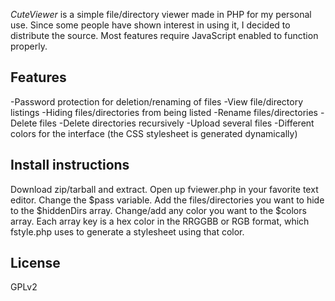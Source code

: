 *CuteViewer* is a simple file/directory viewer made in PHP for my personal use. Since some people have shown interest in using it, I decided to distribute the source.
Most features require JavaScript enabled to function properly.

## Features
-Password protection for deletion/renaming of files
-View file/directory listings
-Hiding files/directories from being listed
-Rename files/directories
-Delete files
-Delete directories recursively
-Upload several files
-Different colors for the interface (the CSS stylesheet is generated dynamically)

## Install instructions
Download zip/tarball and extract.
Open up fviewer.php in your favorite text editor.
Change the $pass variable.
Add the files/directories you want to hide to the $hiddenDirs array.
Change/add any color you want to the $colors array. Each array key is a hex color in the RRGGBB or RGB format, which fstyle.php uses to generate a stylesheet using that color.

## License
GPLv2
